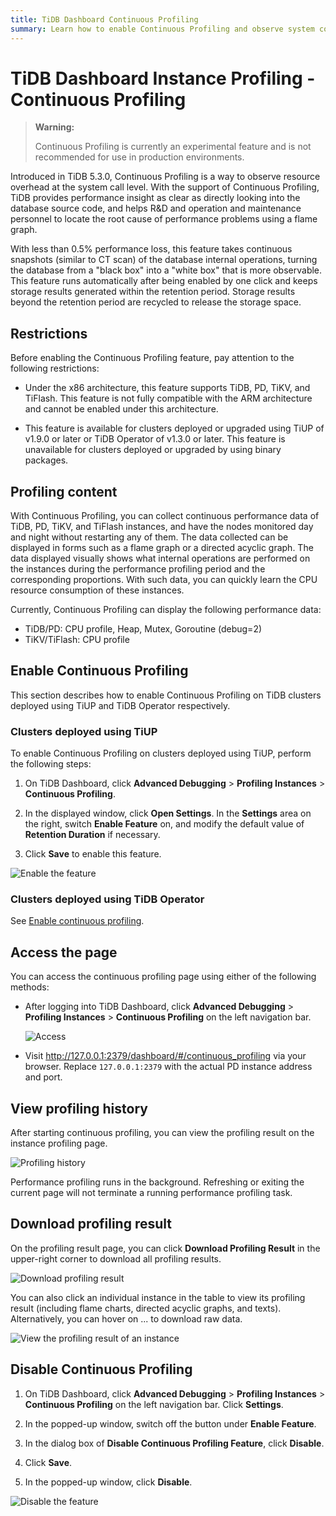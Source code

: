 ```yaml
---
title: TiDB Dashboard Continuous Profiling
summary: Learn how to enable Continuous Profiling and observe system conditions by using this feature.
---
```


# TiDB Dashboard Instance Profiling - Continuous Profiling

> **Warning:**
>
> Continuous Profiling is currently an experimental feature and is not recommended for use in production environments.
>

Introduced in TiDB 5.3.0, Continuous Profiling is a way to observe resource overhead at the system call level. With the support of Continuous Profiling, TiDB provides performance insight as clear as directly looking into the database source code, and helps R&D and operation and maintenance personnel to locate the root cause of performance problems using a flame graph.

With less than 0.5% performance loss, this feature takes continuous snapshots (similar to CT scan) of the database internal operations, turning the database from a "black box" into a "white box" that is more observable. This feature runs automatically after being enabled by one click and keeps storage results generated within the retention period. Storage results beyond the retention period are recycled to release the storage space.

## Restrictions

Before enabling the Continuous Profiling feature, pay attention to the following restrictions:

- Under the x86 architecture, this feature supports TiDB, PD, TiKV, and TiFlash. This feature is not fully compatible with the ARM architecture and cannot be enabled under this architecture.

- This feature is available for clusters deployed or upgraded using TiUP of v1.9.0 or later or TiDB Operator of v1.3.0 or later. This feature is unavailable for clusters deployed or upgraded by using binary packages.

## Profiling content

With Continuous Profiling, you can collect continuous performance data of TiDB, PD, TiKV, and TiFlash instances, and have the nodes monitored day and night without restarting any of them. The data collected can be displayed in forms such as a flame graph or a directed acyclic graph. The data displayed visually shows what internal operations are performed on the instances during the performance profiling period and the corresponding proportions. With such data, you can quickly learn the CPU resource consumption of these instances.

Currently, Continuous Profiling can display the following performance data:

- TiDB/PD: CPU profile, Heap, Mutex, Goroutine (debug=2)
- TiKV/TiFlash: CPU profile

## Enable Continuous Profiling

This section describes how to enable Continuous Profiling on TiDB clusters deployed using TiUP and TiDB Operator respectively.

### Clusters deployed using TiUP

To enable Continuous Profiling on clusters deployed using TiUP, perform the following steps:

1. On TiDB Dashboard, click **Advanced Debugging** > **Profiling Instances** > **Continuous Profiling**.

2. In the displayed window, click **Open Settings**.  In the **Settings** area on the right, switch **Enable Feature** on, and modify the default value of **Retention Duration** if necessary.

3. Click **Save** to enable this feature.

![Enable the feature](/media/dashboard/dashboard-conprof-start.png)

### Clusters deployed using TiDB Operator

See [Enable continuous profiling](https://docs.pingcap.com/tidb-in-kubernetes/dev/access-dashboard#enable-continuous-profiling).

## Access the page

You can access the continuous profiling page using either of the following methods:

- After logging into TiDB Dashboard, click **Advanced Debugging** > **Profiling Instances** > **Continuous Profiling** on the left navigation bar.

    ![Access](/media/dashboard/dashboard-conprof-access.png)

- Visit <http://127.0.0.1:2379/dashboard/#/continuous_profiling> via your browser. Replace `127.0.0.1:2379` with the actual PD instance address and port.

## View profiling history

After starting continuous profiling, you can view the profiling result on the instance profiling page.

![Profiling history](/media/dashboard/dashboard-conprof-history.png)

Performance profiling runs in the background. Refreshing or exiting the current page will not terminate a running performance profiling task.

## Download profiling result

On the profiling result page, you can click **Download Profiling Result** in the upper-right corner to download all profiling results.

![Download profiling result](/media/dashboard/dashboard-conprof-download.png)

You can also click an individual instance in the table to view its profiling result (including flame charts, directed acyclic graphs, and texts). Alternatively, you can hover on ... to download raw data.

![View the profiling result of an instance](/media/dashboard/dashboard-conprof-single.png)

## Disable Continuous Profiling

1. On TiDB Dashboard, click **Advanced Debugging** > **Profiling Instances** > **Continuous Profiling** on the left navigation bar. Click **Settings**.

2. In the popped-up window, switch off the button under **Enable Feature**.

3. In the dialog box of **Disable Continuous Profiling Feature**, click **Disable**.

4. Click **Save**.

5. In the popped-up window, click **Disable**.

![Disable the feature](/media/dashboard/dashboard-conprof-stop.png)